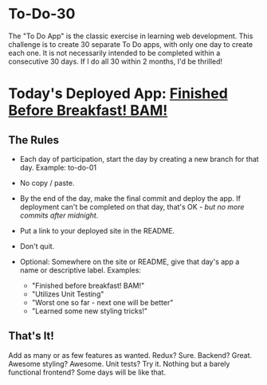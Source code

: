 # To-Do-30

The "To Do App" is the classic exercise in learning web development. This challenge is to create 30 separate To Do apps, with only one day to create each one. It is not necessarily intended to be completed within a consecutive 30 days. If I do all 30 within 2 months, I'd be thrilled!

# Today's Deployed App: [Finished Before Breakfast! BAM!](http://todo01.elijahwilcott.com/)

## The Rules

* Each day of participation, start the day by creating a new branch for that day. Example: to-do-01

* No copy / paste.

* By the end of the day, make the final commit and deploy the app. If deployment can't be completed on that day, that's OK - *but no more commits after midnight*.

* Put a link to your deployed site in the README.

* Don't quit.

* Optional: Somewhere on the site or README, give that day's app a name or descriptive label. Examples:
  *   "Finished before breakfast! BAM!"
  *   "Utilizes Unit Testing"
  *   "Worst one so far - next one will be better"
  *   "Learned some new styling tricks!"

## That's It!

Add as many or as few features as wanted. Redux? Sure. Backend? Great. Awesome styling? Awesome. Unit tests? Try it. Nothing but a barely functional frontend? Some days will be like that.
